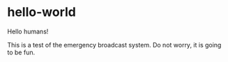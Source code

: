 # hello-world

Hello humans!

This is a test of the emergency broadcast system.
Do not worry, it is going to be fun.
